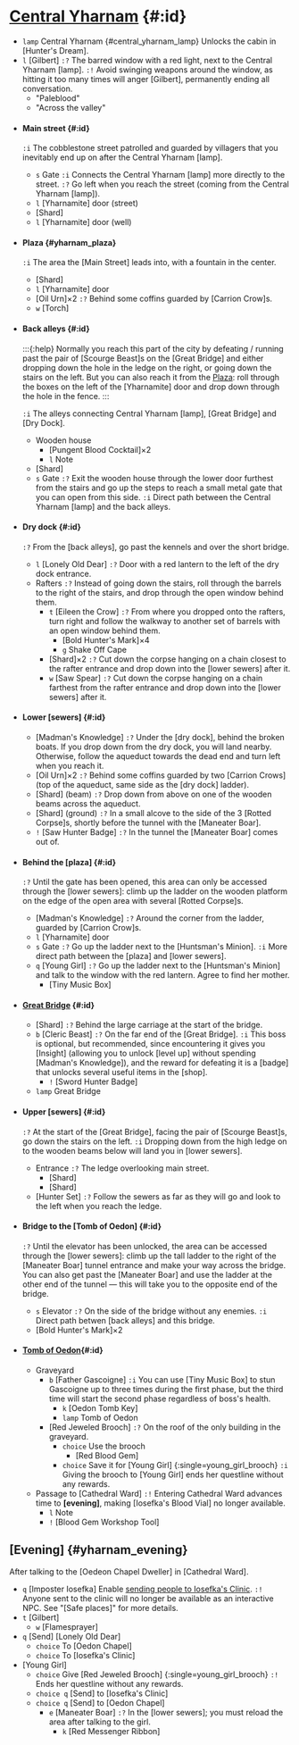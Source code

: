 # [Central Yharnam](@) {#:id}

+ `lamp` Central Yharnam {#central_yharnam_lamp}
  Unlocks the cabin in [Hunter's Dream].
+ `l` [Gilbert]
  `:?` The barred window with a red light, next to the Central Yharnam [lamp].
  `:!` Avoid swinging weapons around the window, as hitting it too many times will anger [Gilbert], permanently ending all conversation.
  + "Paleblood"
  + "Across the valley"
  

- #### Main street {#:id}
  `:i` The cobblestone street patrolled and guarded by villagers that you inevitably end up on after the Central Yharnam [lamp].
  
  + `s` Gate
    `:i` Connects the Central Yharnam [lamp] more directly to the street.
    `:?` Go left when you reach the street (coming from the Central Yharnam [lamp]).
  + `l` [Yharnamite] door (street)
  + [Shard]
  + `l` [Yharnamite] door (well)
  
- #### Plaza {#yharnam_plaza}
  `:i` The area the [Main Street] leads into, with a fountain in the center.
  
  + [Shard]
  + `l` [Yharnamite] door
  + [Oil Urn]×2
    `:?` Behind some coffins guarded by [Carrion Crow]s.
  + `w` [Torch]
  
- #### Back alleys {#:id}
  :::{:help}
  Normally you reach this part of the city by defeating / running past the pair of [Scourge Beast]s on the [Great Bridge] and either dropping down the hole in the ledge on the right, or going down the stairs on the left.
  But you can also reach it from the [Plaza](yharnam_plaza): roll through the boxes on the left of the [Yharnamite] door and drop down through the hole in the fence.
  :::
  
  `:i` The alleys connecting Central Yharnam [lamp], [Great Bridge] and [Dry Dock].
  
  - Wooden house
    + [Pungent Blood Cocktail]×2
    + `l` Note
  + [Shard]
  + `s` Gate
    `:?` Exit the wooden house through the lower door furthest from the stairs and go up the steps to reach a small metal gate that you can open from this side.
    `:i` Direct path between the Central Yharnam [lamp] and the back alleys.
  
- #### Dry dock {#:id}
  `:?` From the [back alleys], go past the kennels and over the short bridge.
  
  + `l` [Lonely Old Dear]
    `:?` Door with a red lantern to the left of the dry dock entrance.
  - Rafters
    `:?` Instead of going down the stairs, roll through the barrels to the right of the stairs, and drop through the open window behind them.
    + `t` [Eileen the Crow]
      `:?` From where you dropped onto the rafters, turn right and follow the walkway to another set of barrels with an open window behind them.
      - [Bold Hunter's Mark]×4
      + `g` Shake Off Cape
    + [Shard]×2
      `:?` Cut down the corpse hanging on a chain closest to the rafter entrance and drop down into the [lower sewers] after it.
    + `w` [Saw Spear]
      `:?` Cut down the corpse hanging on a chain farthest from the rafter entrance and drop down into the [lower sewers] after it.
  
- #### Lower [sewers] {#:id}
  + [Madman's Knowledge]
    `:?` Under the [dry dock], behind the broken boats. If you drop down from the dry dock, you will land nearby. Otherwise, follow the aqueduct towards the dead end and turn left when you reach it.
  + [Oil Urn]×2
    `:?` Behind some coffins guarded by two [Carrion Crows] (top of the aqueduct, same side as the [dry dock] ladder).
  + [Shard] (beam)
    `:?` Drop down from above on one of the wooden beams across the aqueduct.
  + [Shard] (ground)
    `:?` In a small alcove to the side of the 3 [Rotted Corpse]s, shortly before the tunnel with the [Maneater Boar].
  + `!` [Saw Hunter Badge]
    `:?` In the tunnel the [Maneater Boar] comes out of.

- #### Behind the [plaza] {#:id}
  `:?` Until the gate has been opened, this area can only be accessed through the [lower sewers]\: climb up the ladder on the wooden platform on the edge of the open area with several [Rotted Corpse]s.
  
  + [Madman's Knowledge]
    `:?` Around the corner from the ladder, guarded by [Carrion Crow]s.
  + `l` [Yharnamite] door
  + `s` Gate
    `:?` Go up the ladder next to the [Huntsman's Minion].
    `:i` More direct path between the [plaza] and [lower sewers].
  + `q` [Young Girl]
    `:?` Go up the ladder next to the [Huntsman's Minion] and talk to the window with the red lantern.
    Agree to find her mother.
    - [Tiny Music Box]
  
- #### [Great Bridge](@) {#:id}
  + [Shard]
    `:?` Behind the large carriage at the start of the bridge.
  + `b` [Cleric Beast]
    `:?` On the far end of the [Great Bridge].
    `:i` This boss is optional, but recommended, since encountering it gives you [Insight] (allowing you to unlock [level up] without spending [Madman's Knowledge]), and the reward for defeating it is a [badge] that unlocks several useful items in the [shop].
    - `!` [Sword Hunter Badge]
  + `lamp` Great Bridge
  
- #### Upper [sewers] {#:id}
  `:?` At the start of the [Great Bridge], facing the pair of [Scourge Beast]s, go down the stairs on the left.
  `:i` Dropping down from the high ledge on to the wooden beams below will land you in [lower sewers].
  
  - Entrance
    `:?` The ledge overlooking main street.
    + [Shard]
    + [Shard]
  + [Hunter Set]
  `:?` Follow the sewers as far as they will go and look to the left when you reach the ledge.
  
- #### Bridge to the [Tomb of Oedon] {#:id}
  `:?` Until the elevator has been unlocked, the area can be accessed through the [lower sewers]\: climb up the tall ladder to the right of the [Maneater Boar] tunnel entrance and make your way across the bridge. You can also get past the [Maneater Boar] and use the ladder at the other end of the tunnel — this will take you to the opposite end of the bridge.
  
  + `s` Elevator
    `:?` On the side of the bridge without any enemies.
    `:i` Direct path betwen [back alleys] and this bridge.
  + [Bold Hunter's Mark]×2
  
- #### [Tomb of Oedon](@){#:id}
  - Graveyard
    + `b` [Father Gascoigne]
      `:i` You can use [Tiny Music Box] to stun Gascoigne up to three times during the first phase, but the third time will start the second phase regardless of boss's health.
      - `k` [Oedon Tomb Key]
      + `lamp` Tomb of Oedon
    + [Red Jeweled Brooch]
      `:?` On the roof of the only building in the graveyard.
      + `choice` Use the brooch
        - [Red Blood Gem]
      + `choice` Save it for [Young Girl] {:single=young_girl_brooch}
        `:i` Giving the brooch to [Young Girl] ends her questline without any rewards.
  - Passage to [Cathedral Ward]
    `:!` Entering Cathedral Ward advances time to **[evening]**, making [Iosefka's Blood Vial] no longer available.
    + `l` Note
    + `!` [Blood Gem Workshop Tool]


## [Evening] {#yharnam_evening}

  After talking to the [Oedeon Chapel Dweller] in [Cathedral Ward].

  + `q` [Imposter Iosefka]
    Enable [sending people to Iosefka's Clinic](safe_places).
    `:!` Anyone sent to the clinic will no longer be available as an interactive NPC. See "[Safe places]" for more details.
  + `t` [Gilbert]
    - `w` [Flamesprayer]
  + `q` [Send] [Lonely Old Dear]
    + `choice` To [Oedon Chapel]
    + `choice` To [Iosefka's Clinic]
  + [Young Girl]
    + `choice` Give [Red Jeweled Brooch] {:single=young_girl_brooch}
      `:!` Ends her questline without any rewards.
    + `choice q` [Send] to [Iosefka's Clinic]
    + `choice q` [Send] to [Oedon Chapel]
      + `e` [Maneater Boar]
        `:?` In the [lower sewers]; you must reload the area after talking to the girl.
          + `k` [Red Messenger Ribbon]